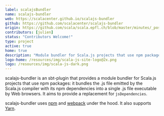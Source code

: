 ```yaml
---
label: scalajsBundler
name: scalajs-bundler
web: https://scalacenter.github.io/scalajs-bundler
github: https://github.com/scalacenter/scalajs-bundler
origin: https://github.com/scala/scala.epfl.ch/blob/master/minutes/_posts/2016-06-06-may-9-2016.md#proposal-scp-005-ensurance-of-continuity-of-scalajs-project
contributors: [julien]
status: "Contributors Welcome!"
type: project
active: true
home: true
description: "Module bundler for Scala.js projects that use npm packages."
logo-home: /resources/img/scala-js-site-logo@2x.png
logo: /resources/img/scala-js-dark.png
---
```


scalajs-bundler is an sbt-plugin that provides a module bundler for Scala.js
projects that use npm packages: it bundles the .js file emitted by the Scala.js
compiler with its npm dependencies into a single .js file executable by Web
browsers. It aims to provide a replacement for `jsDependencies`.

scalajs-bundler uses [npm](https://www.npmjs.com) and [webpack](https://webpack.github.io/) under the hood. It also supports [Yarn](https://yarnpkg.com/en/).
